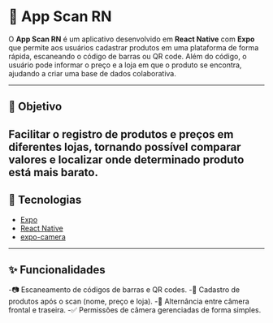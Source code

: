 # 📱 App Scan RN 

O **App Scan RN** é um aplicativo desenvolvido em **React Native** com **Expo** que permite aos usuários cadastrar produtos em uma plataforma de forma rápida, escaneando o código de barras ou QR code.
Além do código, o usuário pode informar o preço e a loja em que o produto se encontra, ajudando a criar uma base de dados colaborativa.

---
## 🎯 Objetivo

Facilitar o registro de produtos e preços em diferentes lojas, tornando possível comparar valores e localizar onde determinado produto está mais barato.
---

## 🚀 Tecnologias

- [Expo](https://expo.dev/)  
- [React Native](https://reactnative.dev/)  
- [expo-camera](https://docs.expo.dev/versions/latest/sdk/camera/)  
---

## ✨ Funcionalidades

-📷 Escaneamento de códigos de barras e QR codes.
-📝 Cadastro de produtos após o scan (nome, preço e loja).
-🔄 Alternância entre câmera frontal e traseira.
-✅ Permissões de câmera gerenciadas de forma simples.
